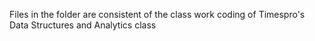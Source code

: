 Files in the folder are consistent of the class work coding of Timespro's Data Structures and Analytics class 